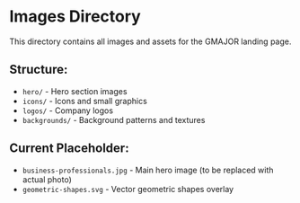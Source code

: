 # Images Directory

This directory contains all images and assets for the GMAJOR landing page.

## Structure:
- `hero/` - Hero section images
- `icons/` - Icons and small graphics
- `logos/` - Company logos
- `backgrounds/` - Background patterns and textures

## Current Placeholder:
- `business-professionals.jpg` - Main hero image (to be replaced with actual photo)
- `geometric-shapes.svg` - Vector geometric shapes overlay 